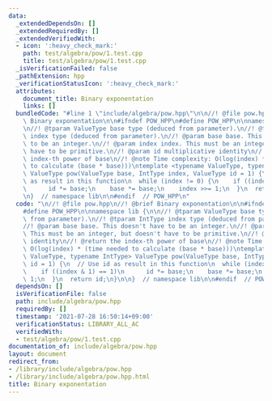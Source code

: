 ```yaml
---
data:
  _extendedDependsOn: []
  _extendedRequiredBy: []
  _extendedVerifiedWith:
  - icon: ':heavy_check_mark:'
    path: test/algebra/pow/1.test.cpp
    title: test/algebra/pow/1.test.cpp
  _isVerificationFailed: false
  _pathExtension: hpp
  _verificationStatusIcon: ':heavy_check_mark:'
  attributes:
    document_title: Binary exponentation
    links: []
  bundledCode: "#line 1 \"include/algebra/pow.hpp\"\n\n//! @file pow.hpp\n//! @brief\
    \ Binary exponentation\n\n#ifndef POW_HPP\n#define POW_HPP\n\nnamespace lib {\n\
    \n//! @tparam ValueType base type (deduced from parameter).\n//! @tparam IntType\
    \ index type (deduced from parameter).\n//! @param base base. This doesn't have\
    \ to be an integer.\n//! @param index index. This must be an integer, but doesn't\
    \ have to be primitive.\n//! @param id multiplicative identity\n//! @return the\
    \ index-th power of base\n//! @note Time complexity: O(log(index) * (time needed\
    \ to calculate (base * base)))\ntemplate <typename ValueType, typename IntType>\
    \ ValueType pow(ValueType base, IntType index, ValueType id = 1) {\n  // Use id\
    \ as result in this function\n  while (index != 0) {\n    if ((index & 1) == 1)\n\
    \      id *= base;\n    base *= base;\n    index >>= 1;\n  }\n  return id;\n}\n\
    \n}  // namespace lib\n\n#endif  // POW_HPP\n"
  code: "\n//! @file pow.hpp\n//! @brief Binary exponentation\n\n#ifndef POW_HPP\n\
    #define POW_HPP\n\nnamespace lib {\n\n//! @tparam ValueType base type (deduced\
    \ from parameter).\n//! @tparam IntType index type (deduced from parameter).\n\
    //! @param base base. This doesn't have to be an integer.\n//! @param index index.\
    \ This must be an integer, but doesn't have to be primitive.\n//! @param id multiplicative\
    \ identity\n//! @return the index-th power of base\n//! @note Time complexity:\
    \ O(log(index) * (time needed to calculate (base * base)))\ntemplate <typename\
    \ ValueType, typename IntType> ValueType pow(ValueType base, IntType index, ValueType\
    \ id = 1) {\n  // Use id as result in this function\n  while (index != 0) {\n\
    \    if ((index & 1) == 1)\n      id *= base;\n    base *= base;\n    index >>=\
    \ 1;\n  }\n  return id;\n}\n\n}  // namespace lib\n\n#endif  // POW_HPP\n"
  dependsOn: []
  isVerificationFile: false
  path: include/algebra/pow.hpp
  requiredBy: []
  timestamp: '2021-07-28 16:50:14+09:00'
  verificationStatus: LIBRARY_ALL_AC
  verifiedWith:
  - test/algebra/pow/1.test.cpp
documentation_of: include/algebra/pow.hpp
layout: document
redirect_from:
- /library/include/algebra/pow.hpp
- /library/include/algebra/pow.hpp.html
title: Binary exponentation
---
```

